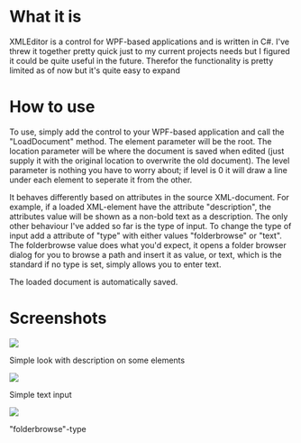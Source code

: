 # What it is
XMLEditor is a control for WPF-based applications and is written in C#. I've threw it together pretty quick just to my current projects needs but I figured it could be quite useful in the future. Therefor the functionality is pretty limited as of now but it's quite easy to expand

# How to use
To use, simply add the control to your WPF-based application and call the "LoadDocument" method. The element parameter will be the root. The location parameter will be where the document is saved when edited (just supply it with the original location to overwrite the old document). The level parameter is nothing you have to worry about; if level is 0 it will draw a line under each element to seperate it from the other.

It behaves differently based on attributes in the source XML-document. For example, if a loaded XML-element have the attribute "description", the attributes value will be shown as a non-bold text as a description.
The only other behaviour I've added so far is the type of input. To change the type of input add a attribute of "type" with either values "folderbrowse" or "text". The folderbrowse value does what you'd expect, it opens a folder browser dialog for you to browse a path and insert it as value, or text, which is the standard if no type is set, simply allows you to enter text.

The loaded document is automatically saved.

# Screenshots

![](http://imgur.com/cQc7ks1.png)

Simple look with description on some elements

![](http://i.imgur.com/hY1cSDK.png)

Simple text input

![](http://i.imgur.com/UaIRgVg.png?1)

"folderbrowse"-type
